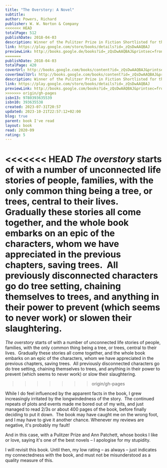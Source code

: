 ```yaml
---  
title: "The Overstory: A Novel"  
subtitle:   
author: Powers, Richard  
publisher: W. W. Norton & Company  
<<<<<<< HEAD
totalPage: 512  
publishDate: 2018-04-03  
description: Winner of the Pulitzer Prize in Fiction Shortlisted for the Man Booker Prize New York Times Bestseller A New York Times Notable Book and a Washington Post, Time, Oprah Magazine, Newsweek, Chicago Tribune, and Kirkus Reviews Best Book of 2018 "The best novel ever written about trees, and really just one of the best novels, period." —Ann Patchett The Overstory, winner of the 2019 Pulitzer Prize in Fiction, is a sweeping, impassioned work of activism and resistance that is also a stunning evocation of—and paean to—the natural world. From the roots to the crown and back to the seeds, Richard Powers’s twelfth novel unfolds in concentric rings of interlocking fables that range from antebellum New York to the late twentieth-century Timber Wars of the Pacific Northwest and beyond. There is a world alongside ours—vast, slow, interconnected, resourceful, magnificently inventive, and almost invisible to us. This is the story of a handful of people who learn how to see that world and who are drawn up into its unfolding catastrophe.  
link: https://play.google.com/store/books/details?id=_zQsDwAAQBAJ  
previewLink: http://books.google.de/books?id=_zQsDwAAQBAJ&printsec=frontcover&dq=Richard+Powers,+The+Overstory&hl=&as_pt=BOOKS&cd=3&source=gbs_api  
=======
publishDate: 2018-04-03  
totalPage: 420  
coverUrl: http://books.google.com/books/content?id=_zQsDwAAQBAJ&printsec=frontcover&img=1&zoom=1&edge=curl&source=gbs_api  
coverSmallUrl: http://books.google.com/books/content?id=_zQsDwAAQBAJ&printsec=frontcover&img=1&zoom=5&edge=curl&source=gbs_api  
description: Winner of the Pulitzer Prize in Fiction Shortlisted for the Man Booker Prize New York Times Bestseller A New York Times Notable Book and a Washington Post, Time, Oprah Magazine, Newsweek, Chicago Tribune, and Kirkus Reviews Best Book of 2018 "The best novel ever written about trees, and really just one of the best novels, period." —Ann Patchett The Overstory, winner of the 2019 Pulitzer Prize in Fiction, is a sweeping, impassioned work of activism and resistance that is also a stunning evocation of—and paean to—the natural world. From the roots to the crown and back to the seeds, Richard Powers’s twelfth novel unfolds in concentric rings of interlocking fables that range from antebellum New York to the late twentieth-century Timber Wars of the Pacific Northwest and beyond. There is a world alongside ours—vast, slow, interconnected, resourceful, magnificently inventive, and almost invisible to us. This is the story of a handful of people who learn how to see that world and who are drawn up into its unfolding catastrophe.  
link: https://play.google.com/store/books/details?id=_zQsDwAAQBAJ  
previewLink: http://books.google.com/books?id=_zQsDwAAQBAJ&printsec=frontcover&dq=Richard+Powers,+The+Overstory&hl=&as_pt=BOOKS&cd=3&source=gbs_api  
>>>>>>> origin/gh-pages
isbn13: 9780393635539  
isbn10: 393635538  
created: 2023-07-31T20:57  
updated: 2023-10-21T22:57:12+02:00  
blog: true  
parent: book I've read  
layout: book  
read: 2020-09  
rating: 5  
---  
```

  
<<<<<<< HEAD
_The overstory_ starts of with a number of unconnected life stories of people, families, with the only common thing being a tree, or trees, central to their lives.  Gradually these stories all come together, and the whole book embarks on an epic of the characters, whom we have appreciated in the previous chapters, saving trees.  All previously disconnected characters go do tree setting, chaining themselves to trees, and anything in their power to prevent (which seems to never work) or slowen their slaughtering.    
=======
_The overstory_ starts of with a number of unconnected life stories of people, families, with the only common thing being a tree, or trees, central to their lives.  Gradually these stories all come together, and the whole book embarks on an epic of the characters, whom we have appreciated in the previous chapters, saving trees.  All previously disconnected characters go do tree setting, chaining themselves to trees, and anything in their power to prevent (which seems to never work) or slow their slaughtering.    
>>>>>>> origin/gh-pages
  
While I do feel influenced by the apparent facts in the book, I grew increasingly irritated by the longwindedness of the story.  The continued repeats of plots and events made me bored out of my wits, and just managed to read 2/3s or about 400 pages of the book, before finally deciding to put it down.  The book may have caught me on the wrong foot, and I may have to give it another chance.  Whenever my reviews are negative, it's probably my fault!    
  
And in this case, with a Pulitzer Prize and Ann Patchett, whose books I like or love, saying it's one of the best novels – I apologise for my stupidity.  
  
I will revisit this book.  Until then, my low rating – as always – just indicates my connectedness with the book, and must not be misunderstood as a quality measure of this.